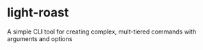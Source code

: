 # light-roast
A simple CLI tool for creating complex, mult-tiered commands with arguments and options
